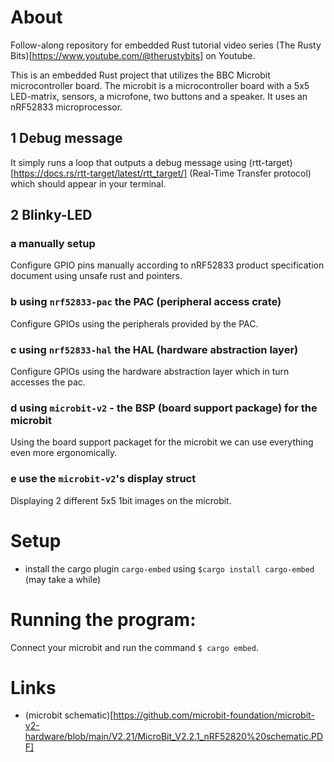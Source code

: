 # About

Follow-along repository for embedded Rust tutorial video series (The Rusty Bits)[https://www.youtube.com/@therustybits] on Youtube.

This is an embedded Rust project that utilizes the BBC Microbit microcontroller board. The microbit is a microcontroller board with a 5x5 LED-matrix, sensors, a microfone, two buttons and a speaker. It uses an nRF52833 microprocessor. 

## 1 Debug message
It simply runs a loop that outputs a debug message using (rtt-target)[https://docs.rs/rtt-target/latest/rtt_target/] (Real-Time Transfer protocol) which should appear in your terminal.

## 2 Blinky-LED
### a manually setup
Configure GPIO pins manually according to nRF52833 product specification document using unsafe rust and pointers. 
### b using `nrf52833-pac` the PAC (peripheral access crate)
Configure GPIOs using the peripherals provided by the PAC.
### c using `nrf52833-hal` the HAL (hardware abstraction layer)
Configure GPIOs using the hardware abstraction layer which in turn accesses the pac.
### d using `microbit-v2` - the BSP (board support package) for the microbit
Using  the board support packaget for the microbit we can use everything even more ergonomically.
### e use the `microbit-v2`'s display struct
Displaying 2 different 5x5 1bit images on the microbit.

# Setup
- install the cargo plugin `cargo-embed` using `$cargo install cargo-embed` (may take a while)

# Running the program:
Connect your microbit and run the command `$ cargo embed`. 

# Links
- (microbit schematic)[https://github.com/microbit-foundation/microbit-v2-hardware/blob/main/V2.21/MicroBit_V2.2.1_nRF52820%20schematic.PDF]
